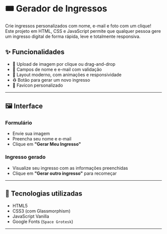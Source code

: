 # 🎟️ Gerador de Ingressos

Crie ingressos personalizados com nome, e-mail e foto com um clique!  
Este projeto em HTML, CSS e JavaScript permite que qualquer pessoa gere um ingresso digital de forma rápida, leve e totalmente responsiva.


## ✨ Funcionalidades

- 📸 Upload de imagem por clique ou drag-and-drop
- 🧾 Campos de nome e e-mail com validação
- 🎨 Layout moderno, com animações e responsividade
- ♻️ Botão para gerar um novo ingresso
- 💾 Favicon personalizado

---

## 🖼️ Interface

### Formulário
- Envie sua imagem
- Preencha seu nome e e-mail
- Clique em **"Gerar Meu Ingresso"**

### Ingresso gerado
- Visualize seu ingresso com as informações preenchidas
- Clique em **"Gerar outro ingresso"** para recomeçar

---

## 🧠 Tecnologias utilizadas

- HTML5
- CSS3 (com Glassmorphism)
- JavaScript Vanilla
- Google Fonts (`Space Grotesk`)

---
